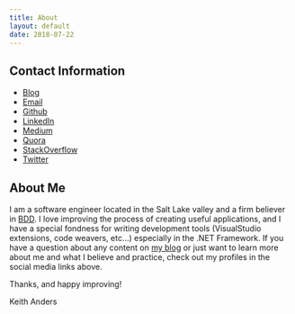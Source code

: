 ```yaml
---
title: About
layout: default
date: 2018-07-22
---
```


## Contact Information

+ [Blog](https://thedevelopingcoder.com/)
+ [Email](mailto:keith.anders@pm.me)
+ [Github](http://github.com/keith-anders)
+ [LinkedIn](https://www.linkedin.com/in/kanders84152/)
+ [Medium](https://medium.com/@kanders84152)
+ [Quora](https://www.quora.com/profile/Keith-Anders-2)
+ [StackOverflow](https://stackoverflow.com/users/1992137/kanders84152)
+ [Twitter](https://twitter.com/keithanders7)

## About Me

I am a software engineer located in the Salt Lake valley and a firm believer in [BDD](https://en.wikipedia.org/wiki/Behavior-driven_development). I love improving the process of creating useful applications, and I have a special fondness for writing development tools (VisualStudio extensions, code weavers, etc...) especially in the .NET Framework. If you have a question about any content on [my blog](https://thedevelopingcoder.com/) or just want to learn more about me and what I believe and practice, check out my profiles in the social media links above.

Thanks, and happy improving!


Keith Anders
